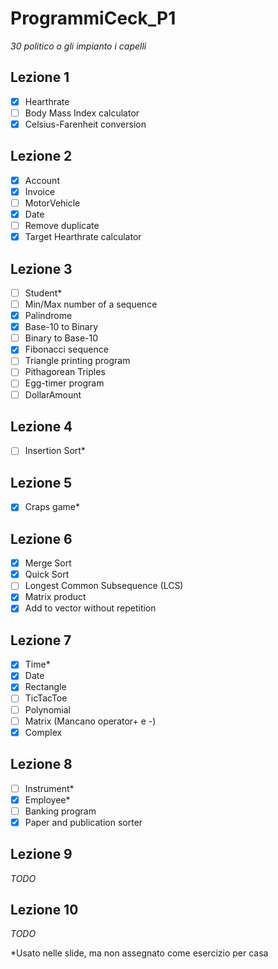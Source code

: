 # ProgrammiCeck_P1
_30 politico o gli impianto i capelli_

Lezione 1
-
 - [X] Hearthrate
 - [ ] Body Mass Index calculator
 - [X] Celsius-Farenheit conversion

Lezione 2
-
 - [X] Account
 - [X] Invoice
 - [ ] MotorVehicle
 - [X] Date
 - [ ] Remove duplicate
 - [X] Target Hearthrate calculator

Lezione 3
-
 - [ ] Student*
 - [ ] Min/Max number of a sequence
 - [X] Palindrome
 - [X] Base-10 to Binary
 - [ ] Binary to Base-10
 - [X] Fibonacci sequence
 - [ ] Triangle printing program
 - [ ] Pithagorean Triples
 - [ ] Egg-timer program
 - [ ] DollarAmount

Lezione 4
-
 - [ ] Insertion Sort*

Lezione 5
-
 - [X] Craps game*

Lezione 6
-
 - [X] Merge Sort
 - [X] Quick Sort
 - [ ] Longest Common Subsequence (LCS)
 - [X] Matrix product
 - [X] Add to vector without repetition

Lezione 7
-
 - [X] Time*
 - [X] Date
 - [X] Rectangle
 - [ ] TicTacToe
 - [ ] Polynomial
 - [ ] Matrix (Mancano operator+ e -)
 - [X] Complex

Lezione 8
-
 - [ ] Instrument*
 - [X] Employee*
 - [ ] Banking program
 - [X] Paper and publication sorter

Lezione 9
-
 _TODO_

Lezione 10
-
 _TODO_


*Usato nelle slide, ma non assegnato come esercizio per casa
